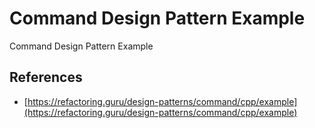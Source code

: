 # Command Design Pattern Example

Command Design Pattern Example

## References

* [https://refactoring.guru/design-patterns/command/cpp/example](https://refactoring.guru/design-patterns/command/cpp/example)
